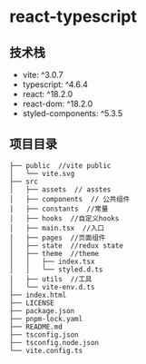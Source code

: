 # react-typescript

## 技术栈
- vite: ^3.0.7
- typescript: ^4.6.4
- react: ^18.2.0
- react-dom: ^18.2.0
- styled-components: ^5.3.5

## 项目目录  

```
├── public  //vite public
│   └── vite.svg  
├── src  
│   ├── assets  // asstes 
│   ├── components  // 公共组件
│   ├── constants  //常量
│   ├── hooks  //自定义hooks
│   ├── main.tsx  //入口
│   ├── pages  //页面组件
│   ├── state  //redux state
│   ├── theme  //theme
│   │   ├── index.tsx  
│   │   └── styled.d.ts  
│   ├── utils  //工具
│   └── vite-env.d.ts  
├── index.html  
├── LICENSE  
├── package.json  
├── pnpm-lock.yaml  
├── README.md  
├── tsconfig.json  
├── tsconfig.node.json  
└── vite.config.ts 
``` 

